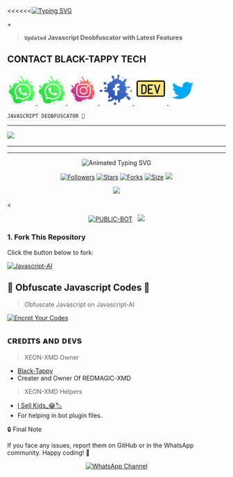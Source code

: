 

<<<<<<<a href="https://git.io/typing-svg"><img src="https://readme-typing-svg.demolab.com?font=Black+Ops+One&size=100&pause=1000&color=FF0000&center=true&width=1000&height=200&lines=Javascript-Obfuscator" alt="Typing SVG" /></a>
  </p>
+

> **`Updated` Javascript Deobfuscator with Latest Features**

## CONTACT BLACK-TAPPY TECH
  
<a href="https://wa.me/254756360306"> <img src="https://raw.githubusercontent.com/shizothetechie/database/main/icon/WhatsApp.png" width="13%"> </a>
  <a href="https://chat.whatsapp.com/FMiFOIfMlWSIkN77Xnc9Ag?mode=ac_c"> <img src="https://raw.githubusercontent.com/shizothetechie/database/main/icon/WhatsApp.png" width="13%"> </a>
  <a href="https://www.facebook.com/profile.php?id=100086056192263&name=xhp_nt__fb__action__open_use"> <img src="https://raw.githubusercontent.com/shizothetechie/database/main/icon/Instagram2.png" width="14%"> </a>
  <a href="https://www.instagram.com/bright_leizer_?igsh=Y2JmcnE1ajNjZXM=&name=xhp_nt__fb__action__open_user"> <img src="https://raw.githubusercontent.com/shizothetechie/database/main/icon/Facebook.png" width="15%"> </a><a href="https://github.com/Black-Tappy/XEON-XMD/tree/main"> <img src="https://raw.githubusercontent.com/shizothetechie/database/main/icon/devto.png" width="15%"> </a><a href="XEON "> <img src="https://raw.githubusercontent.com/shizothetechie/database/main/icon/twitter.png" width="13%"> </a>
</p>


```
JAVASCRIPT DEOBFUSCATOR 🩷 
```

--- 

<a><img src='https://files.catbox.moe/6g5aq0.jpg'/></a>

---


  ---

<p align="center">
  <img src="https://readme-typing-svg.demolab.com?font=Orbitron&weight=600&size=25&duration=4000&pause=1000&color=00F7FF&center=true&vCenter=true&width=500&lines=ULTIMATE+JAVASCRIPT+OBFUSCATOR;MULTI-FUNCTION+SUPPORT;POWERED+BY+BLACK-TAPPY;FAST++SECURE++RELIABLE" alt="Animated Typing SVG" />
</p>

<div align="center">
  <a href="https://github.com/Black-Tappy/followers"><img title="Followers" src="https://img.shields.io/github/followers/Black-Tappy?color=EB5406&style=for-the-badge&logo=github&logoColor=white"></a>
  <a href="https://github.com/Black-Tappy/XEON-XMD/stargazers/"><img title="Stars" src="https://img.shields.io/github/stars/Black-Tappy/XEON-XMD?color=FFCE44&style=for-the-badge&logo=reverbnation&logoColor=white"></a>
  <a href="https://github.com/Black-Tappy/XEON-XMD/network/members"><img title="Forks" src="https://img.shields.io/github/forks/Black-Tappy/XEON-XMD?color=FF007F&style=for-the-badge&logo=git&logoColor=white"></a>
  <a href="https://github.com/Black-Tappy/XEON-XMD/"><img title="Size" src="https://img.shields.io/github/repo-size/Black-Tappy/XEON-XMD?style=for-the-badge&color=FFFF33&logo=docusign&logoColor=white"></a>
  <a href="https://github.com/Black-Tappy/XEON-XMD/graphs/commit-activity"><img height="28" src="https://img.shields.io/badge/Maintained%3F-yes-green.svg?style=for-the-badge&logo=gitpod&logoColor=white"></a>
</div>

<p align="center">
  <img src="https://komarev.com/ghpvc/?username=JAVASCRIPT-AI&label=VISITORS&style=flat-square&color=0002FF" />
</p>

<
<p align="center">
<a href="https://github.com/Black-Tappy/Javascript-AI"><img title="PUBLIC-BOT" src="https://img.shields.io/static/v1?label=Language&message=English&style=square&color=darkpink"></a> &nbsp;
  <img src="https://komarev.com/ghpvc/?username=Javascript-Ai&label=VIEWS&style=square&color=blue" />
</p>
</p> 

### 1. Fork This Repository

Click the button below to fork:

  <a href="https://github.com/Black-Tappy/Javascript-AI/fork"><img title="Javascript-AI" src="https://img.shields.io/badge/FORK-JAVASCRIPT AI-h?color=green&style=for-the-badge&logo=stackshare"></a>

## 👻 Obfuscate Javascript Codes 👻

> Obfuscate Javascript on Javascript-AI 



<p align="left">  
<a href='https://crissvevo-obfuscation.vercel.app' target="_blank"><img alt='Encrpt Your Codes' src='https://img.shields.io/badge/Encrypt%20Your-Codes-FF004D?style=for-the-badge&logo=heroku&logoColor=white'/></a>  
</p>



## ᴄʀᴇᴅɪᴛs ᴀɴᴅ ᴅᴇᴠs
> XEON-XMD Owner 
- [Black-Tappy](https://github.com/Black-Tappy)
- Creater and Owner Of REDMAGIC-XMD 
> XEON-XMD Helpers 
- [I Sell Kids_😂🏷️](https://github.com/Tappy-Black)
- For helping in bot plugin files.
  



🔒 Final Note

If you face any issues, report them on GitHub or in the WhatsApp community.
Happy coding! 👻 

<div align="center">
  
[![WhatsApp Channel](https://img.shields.io/badge/Join-WhatsApp%20Channel-FF00F8?style=big-square&logo=whatsapp)](https://whatsapp.com/channel/0029VasHgfG4tRrwjAUyTs10)
</div>
